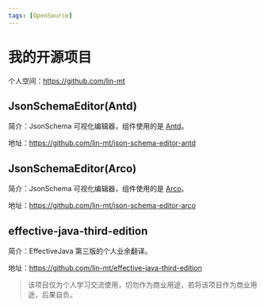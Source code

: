 ```yaml
---
tags: [OpenSource]
---
```


# 我的开源项目

个人空间：https://github.com/lin-mt

## JsonSchemaEditor(Antd)

简介：JsonSchema 可视化编辑器，组件使用的是 [Antd](https://github.com/ant-design/ant-design)。

地址：https://github.com/lin-mt/json-schema-editor-antd

## JsonSchemaEditor(Arco)

简介：JsonSchema 可视化编辑器，组件使用的是 [Arco](https://github.com/arco-design/arco-design)。

地址：https://github.com/lin-mt/json-schema-editor-arco

## effective-java-third-edition

简介：EffectiveJava 第三版的个人业余翻译。

地址：https://github.com/lin-mt/effective-java-third-edition

> 该项目仅为个人学习交流使用，切勿作为商业用途，若将该项目作为商业用途，后果自负。
